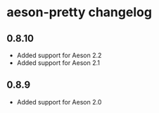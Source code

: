 # aeson-pretty changelog

## 0.8.10
 * Added support for Aeson 2.2
 * Added support for Aeson 2.1

## 0.8.9
 * Added support for Aeson 2.0
